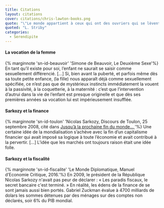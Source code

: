 ```yaml
---
title: Citations
layout: citations
cover: citations/chris-lawton-books.png
quote: "\"Le monde appartient à ceux qui ont des ouvriers qui se lèvent tôt.\""
quoted: "L. Striby"
categories:
  - Serendipite
---
```



#### La vocation de la femme 

{% marginnote 'sn-id-beauvoir' 'Simone de Beauvoir, Le Deuxième Sexe'%} 
En tant qu’il existe pour soi, l’enfant ne saurait se saisir comme sexuellement différencié. [...] Si, bien avant la puberté, et parfois même dès sa toute petite enfance, (la fille) nous apparaît déjà comme sexuellement spécifiée, ce n’est pas que de mystérieux instincts immédiatement la vouent à la passivité, à la coquetterie, à la maternité : c’est que l’intervention d’autrui dans la vie de l’enfant est presque originelle et que dès ses premières années sa vocation lui est impérieusement insufflée. 


#### Sarkozy et la  finance

{% marginnote 'sn-id-toulon' 'Nicolas Sarkozy, Discours de Toulon, 25 septembre 2008, cité dans <a href="https://www.monde-diplomatique.fr/2020/04/LAMBERT/61620"> Jusqu&rsquo;à la prochaine fin du monde... </a>'%}
Une certaine idée de la mondialisation s’achève avec la fin d’un capitalisme financier qui avait imposé sa logique à toute l’économie et avait contribué à la pervertir. [...] L’idée que les marchés ont toujours raison était une idée folle.


#### Sarkozy et la fiscalité

{% marginnote 'sn-id-fiscalite' 'Le Monde Diplomatique, Manuel d&rsquo;Economie Critique, 2016.'%} 
En 2009, le président de la République Nicolas Sarkozy n'avait pas peur de déclarer : «&nbsp;Les paradis fiscaux, le secret bancaire c'est terminé. » En réalité, les édens de la finance de se sont jamais aussi bien portés. Gabriel Zuckman évalue à 4700 milliards de dolars les sommes détenues par des ménages sur des comptes non déclarés, soir 6% du PIB mondial.
